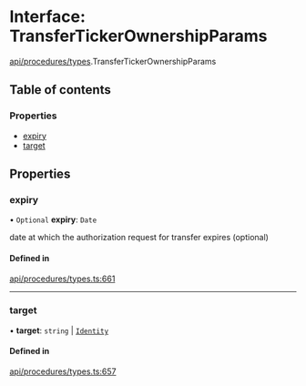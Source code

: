 # Interface: TransferTickerOwnershipParams

[api/procedures/types](../wiki/api.procedures.types).TransferTickerOwnershipParams

## Table of contents

### Properties

- [expiry](../wiki/api.procedures.types.TransferTickerOwnershipParams#expiry)
- [target](../wiki/api.procedures.types.TransferTickerOwnershipParams#target)

## Properties

### expiry

• `Optional` **expiry**: `Date`

date at which the authorization request for transfer expires (optional)

#### Defined in

[api/procedures/types.ts:661](https://github.com/PolymathNetwork/polymesh-sdk/blob/49113a20/src/api/procedures/types.ts#L661)

___

### target

• **target**: `string` \| [`Identity`](../wiki/api.entities.Identity.Identity)

#### Defined in

[api/procedures/types.ts:657](https://github.com/PolymathNetwork/polymesh-sdk/blob/49113a20/src/api/procedures/types.ts#L657)
